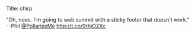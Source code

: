 Title: chirp

"Oh, noes. I'm going to web summit with a sticky footer that doesn't work." --Phil <a href="http://twitter.com/PollarizeMe">@PollarizeMe</a> <a href="http://t.co/9rhjO2Xc">http://t.co/9rhjO2Xc</a>
